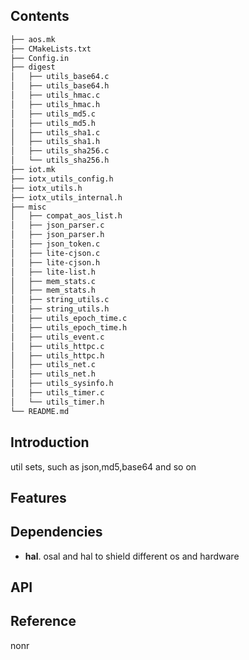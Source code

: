 ## Contents

```sh
├── aos.mk
├── CMakeLists.txt
├── Config.in
├── digest
│   ├── utils_base64.c
│   ├── utils_base64.h
│   ├── utils_hmac.c
│   ├── utils_hmac.h
│   ├── utils_md5.c
│   ├── utils_md5.h
│   ├── utils_sha1.c
│   ├── utils_sha1.h
│   ├── utils_sha256.c
│   └── utils_sha256.h
├── iot.mk
├── iotx_utils_config.h
├── iotx_utils.h
├── iotx_utils_internal.h
├── misc
│   ├── compat_aos_list.h
│   ├── json_parser.c
│   ├── json_parser.h
│   ├── json_token.c
│   ├── lite-cjson.c
│   ├── lite-cjson.h
│   ├── lite-list.h
│   ├── mem_stats.c
│   ├── mem_stats.h
│   ├── string_utils.c
│   ├── string_utils.h
│   ├── utils_epoch_time.c
│   ├── utils_epoch_time.h
│   ├── utils_event.c
│   ├── utils_httpc.c
│   ├── utils_httpc.h
│   ├── utils_net.c
│   ├── utils_net.h
│   ├── utils_sysinfo.h
│   ├── utils_timer.c
│   └── utils_timer.h
└── README.md


```

## Introduction
util sets, such as json,md5,base64 and so on

## Features


## Dependencies
- **hal**. osal and hal to shield different os and hardware

## API



## Reference
nonr

